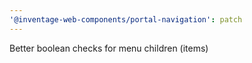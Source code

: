 ```yaml
---
'@inventage-web-components/portal-navigation': patch
---
```


Better boolean checks for menu children (items)
